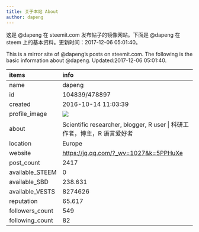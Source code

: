 ```yaml
---
title: 关于本站 About
author: dapeng
---
```


这是 @dapeng 在 steemit.com 发布帖子的镜像网站。下面是 @dapeng 在 steem 上的基本资料。更新时间：2017-12-06 05:01:40。

This is a mirror site of @dapeng’s posts on steemit.com. The following is the basic information about @dapeng. Updated:2017-12-06 05:01:40.



|items           |info                                                                                    |
|:---------------|:---------------------------------------------------------------------------------------|
|name            |dapeng                                                                                  |
|id              |104839/478897                                                                           |
|created         |2016-10-14 11:03:39                                                                     |
|profile_image   |![](http://0.gravatar.com/avatar/6fe1d4ffad212efc7985ecdd4ef9ef77?s=44&d=monsterid&r=g) |
|about           |Scientific researcher, blogger, R user &#124;  科研工作者，博主，R 语言爱好者           |
|location        |Europe                                                                                  |
|website         |https://jq.qq.com/?_wv=1027&k=5PPHuXe                                                   |
|post_count      |2417                                                                                    |
|available_STEEM |0                                                                                       |
|available_SBD   |238.631                                                                                 |
|available_VESTS |8274626                                                                                 |
|reputation      |65.617                                                                                  |
|followers_count |549                                                                                     |
|following_count |82                                                                                      |
